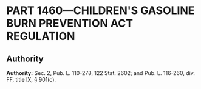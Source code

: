 # PART 1460—CHILDREN'S GASOLINE BURN PREVENTION ACT REGULATION


## Authority

**Authority:** Sec. 2, Pub. L. 110-278, 122 Stat. 2602; and Pub. L. 116-260, div. FF, title IX, § 901(c).




